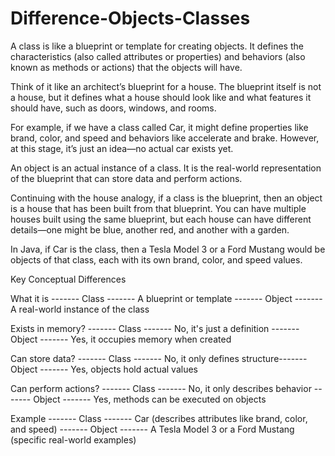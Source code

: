 # Difference-Objects-Classes

A class is like a blueprint or template for creating objects. It defines the characteristics (also called attributes or properties) and behaviors (also known as methods or actions) that the objects will have.

Think of it like an architect’s blueprint for a house. The blueprint itself is not a house, but it defines what a house should look like and what features it should have, such as doors, windows, and rooms.

For example, if we have a class called Car, it might define properties like brand, color, and speed and behaviors like accelerate and brake. However, at this stage, it’s just an idea—no actual car exists yet.

An object is an actual instance of a class. It is the real-world representation of the blueprint that can store data and perform actions.

Continuing with the house analogy, if a class is the blueprint, then an object is a house that has been built from that blueprint. You can have multiple houses built using the same blueprint, but each house can have different details—one might be blue, another red, and another with a garden.

In Java, if Car is the class, then a Tesla Model 3 or a Ford Mustang would be objects of that class, each with its own brand, color, and speed values.

Key Conceptual Differences

What it is	 ------- Class ------- A blueprint or template	 ------- Object -------                         A real-world instance of the class

Exists in memory? ------- Class ------- 	        No, it's just a definition	------- Object -------                    Yes, it occupies memory when created

Can store data?	 ------- Class -------  No, it only defines structure------- Object -------	                Yes, objects hold actual values

Can perform actions? ------- Class -------  No, it only describes behavior	------- Object -------                Yes, methods can be executed on objects

Example ------- Class ------- Car (describes attributes like brand, color, and speed) ------- Object -------        A Tesla Model 3 or a Ford Mustang (specific real-world examples)

                                 	


